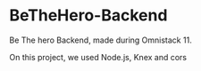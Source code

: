 # BeTheHero-Backend
Be The hero Backend, made during Omnistack 11.

On this project, we used Node.js, Knex and cors 
